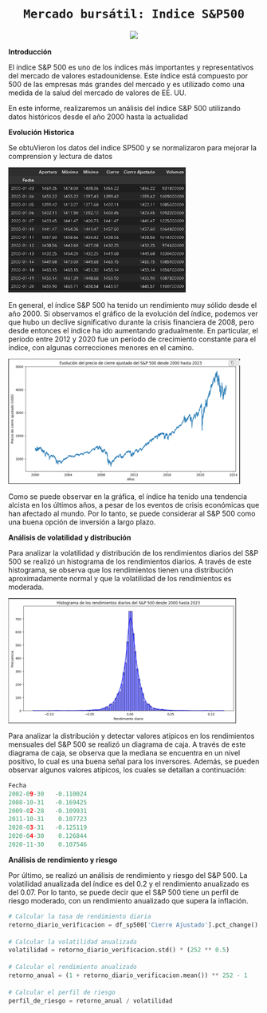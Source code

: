 # <h1 align="center">**`Mercado bursátil: Indice S&P500`**</h1>

<p align='center'>
<img src = 'https://responsive.fxempire.com/v7/_fxempire_/sites/2/sp500-2.jpg?func=cover&q=70&width=500' height = 200>
<p>

**Introducción**

El índice S&P 500 es uno de los índices más importantes y representativos del mercado de valores estadounidense. Este índice está compuesto por 500 de las empresas más grandes del mercado y es utilizado como una medida de la salud del mercado de valores de EE. UU.

En este informe, realizaremos un análisis del índice S&P 500 utilizando datos históricos desde el año 2000 hasta la actualidad

**Evolución Historica**

Se obtuVieron los datos del indice SP500 y se normalizaron para mejorar la comprension y lectura de datos

<img src="./src/SP500_DATOS.PNG"  height="250">

En general, el índice S&P 500 ha tenido un rendimiento muy sólido desde el año 2000. Si observamos el gráfico de la evolución del índice, podemos ver que hubo un declive significativo durante la crisis financiera de 2008, pero desde entonces el índice ha ido aumentando gradualmente. En particular, el período entre 2012 y 2020 fue un período de crecimiento constante para el índice, con algunas correcciones menores en el camino.

<img src="./src/SP500_CierreAjustado.PNG"  height="250">

Como se puede observar en la gráfica, el índice ha tenido una tendencia alcista en los últimos años, a pesar de los eventos de crisis económicas que han afectado al mundo. Por lo tanto, se puede considerar al S&P 500 como una buena opción de inversión a largo plazo.

**Análisis de volatilidad y distribución**

Para analizar la volatilidad y distribución de los rendimientos diarios del S&P 500 se realizó un histograma de los rendimientos diarios. A través de este histograma, se observa que los rendimientos tienen una distribución aproximadamente normal y que la volatilidad de los rendimientos es moderada.

<img src="./src/SP500_histograma.PNG"  height="250">

Para analizar la distribución y detectar valores atípicos en los rendimientos mensuales del S&P 500 se realizó un diagrama de caja. A través de este diagrama de caja, se observa que la mediana se encuentra en un nivel positivo, lo cual es una buena señal para los inversores. Además, se pueden observar algunos valores atípicos, los cuales se detallan a continuación:

```python
Fecha
2002-09-30   -0.110024
2008-10-31   -0.169425
2009-02-28   -0.109931
2011-10-31    0.107723
2020-03-31   -0.125119
2020-04-30    0.126844
2020-11-30    0.107546       
```

**Análisis de rendimiento y riesgo**

Por último, se realizó un análisis de rendimiento y riesgo del S&P 500. La volatilidad anualizada del índice es del 0.2 y el rendimiento anualizado es del 0.07. Por lo tanto, se puede decir que el S&P 500 tiene un perfil de riesgo moderado, con un rendimiento anualizado que supera la inflación.

```python
# Calcular la tasa de rendimiento diaria
retorno_diario_verificacion = df_sp500['Cierre Ajustado'].pct_change()

# Calcular la volatilidad anualizada
volatilidad = retorno_diario_verificacion.std() * (252 ** 0.5)

# Calcular el rendimiento anualizado
retorno_anual = (1 + retorno_diario_verificacion.mean()) ** 252 - 1

# Calcular el perfil de riesgo
perfil_de_riesgo = retorno_anual / volatilidad
```